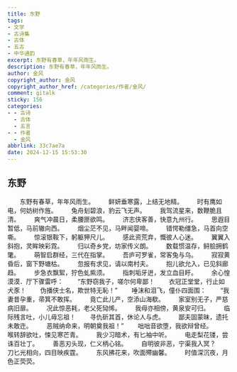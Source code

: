 ```yaml
---
title: 东野
tags:
- 文学
- 古诗集
- 古体
- 五古
- 中华通韵
excerpt: 东野有春草，年年风雨生。
description: 东野有春草，年年风雨生。
author: 金风
copyright_author: 金风
copyright_author_href: /categories/作者/金风/
comment: gitalk
sticky: 156
categories:
- - 古诗
  - 古体
  - 五言
- - 作者
  - 金风
abbrlink: 33c7ae7a
date: 2024-12-15 15:53:30
---
```

## 东野

&emsp;&emsp;东野有春草，年年风雨生。
&emsp;&emsp;鲜妍垂寒露，上结无地精。
&emsp;&emsp;时有鹰如电，何妨树作旌。
&emsp;&emsp;兔舟刬碧浪，豹云飞无声。
&emsp;&emsp;我驾流星来，数鞭脆且清。
&emsp;&emsp;爽气冲晨日，柔腰匣欲鸣。
&emsp;&emsp;济志侠客善，快意九州行。
&emsp;&emsp;思遐目暂低，马前辙向西。
&emsp;&emsp;烟尘茫不见，马畔闻婴啼。
&emsp;&emsp;错愕勒缰急，马首向空嘶。
&emsp;&emsp;惊滚银鞍下，躬躯狎尺儿。
&emsp;&emsp;感此资荒弃，慨彼人心迷。
&emsp;&emsp;翼翼入斜抱，灵眸映彩霓。
&emsp;&emsp;归以奇乡党，坊家传义朗。
&emsp;&emsp;数载惯温存，鲟脍拥鹤氅。
&emsp;&emsp;萌智启群经，三代在指掌。
&emsp;&emsp;吾庐可罗雀，常客兔与乌。
&emsp;&emsp;寂寂黄昏后，窗下野塘枯。
&emsp;&emsp;忽报有求见，请以南村夫。
&emsp;&emsp;抱儿欲允入，已见斜廊趋。
&emsp;&emsp;步急衣飘絮，狞色虬紫须。
&emsp;&emsp;指刺垢牙迸，发立血目盱。
&emsp;&emsp;余心惶漠漠．厅下骤雷呼：
&emsp;&emsp;“东野窃我子，嗟尔何卑鄙！
&emsp;&emsp;衣冠正堂堂，行止如犬豕！
&emsp;&emsp;伪播侠士名，欺世特无恥！”
&emsp;&emsp;唾沫和泪飞，僮仆四面围：
&emsp;&emsp;“我妻昔孕重，帚箕不敢挥。
&emsp;&emsp;竟亡此儿产，空添山海欷。
&emsp;&emsp;家室别无子，严慈病旧扉。
&emsp;&emsp;况此惊恶耗，老父死恸悕。
&emsp;&emsp;我母亦相傍，黄泉安可归。
&emsp;&emsp;临际残言吐，小儿毋忘祖！
&emsp;&emsp;寻仇斫其首，休论人与虎。
&emsp;&emsp;鄙夫固蒙昧，遗托未敢迕。
&emsp;&emsp;恶贼纳命来，明朝奠我祖！”
&emsp;&emsp;咄咄音欲堕，我欲辩曾经。
&emsp;&emsp;喉转辞欲吐，悚见寒芒青。
&emsp;&emsp;我少习暗术，有匕袖中听。
&emsp;&emsp;电走梨花镂，尝诛百壮丁。
&emsp;&emsp;善恶刃头现，仁义柄心铭。
&emsp;&emsp;自明彼非恶，宁渠我入冥？
&emsp;&emsp;刀匕光相向，四目映疾霆。
&emsp;&emsp;东风拂花来，吹面殢幽馨。
&emsp;&emsp;时值深沉夜，月色正荧荧。
